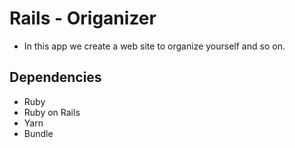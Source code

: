 # Rails - Origanizer

- In this app we create a web site to organize yourself and so on.

## Dependencies

* Ruby
* Ruby on Rails
* Yarn
* Bundle

